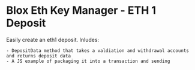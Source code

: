 # Blox Eth Key Manager - ETH 1 Deposit 


Easily create an eth1 deposit.
Inludes:

    - DepositData method that takes a valdiation and withdrawal accounts and returns deposit data
    - A JS example of packaging it into a transaction and sending

